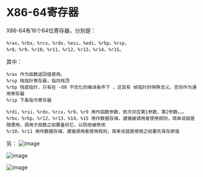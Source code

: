 # X86-64寄存器 #  

X86-64有16个64位寄存器，分别是：  

    %rax，%rbx，%rcx，%rdx，%esi，%edi，%rbp，%rsp，%r8，%r9，%r10，%r11，%r12，%r13，%r14，%r15。

其中：  

    %rax 作为函数返回值使用。
    %rsp 栈指针寄存器，指向栈顶
    %rbp 栈底指针，只有在 -O0 不优化的编译条件下 ，还具有 帧指针的特殊含义。否则作为通用寄存器  
    %rip 下条指令寄存器
    
    %rdi，%rsi，%rdx，%rcx，%r8，%r9 用作函数参数，依次对应第1参数，第2参数。。。
    %rbx，%rbp，%r12，%r13，%14，%15 用作数据存储，遵循被调用者使用规则，简单说就是随便用，调用子函数之前要备份它，以防他被修改
    %r10，%r11 用作数据存储，遵循调用者使用规则，简单说就是使用之前要先保存原值
    
另：
![image](https://user-images.githubusercontent.com/20179983/129471005-939aa813-5297-4788-b2cd-044c9e44b733.png)

![image](https://user-images.githubusercontent.com/20179983/129471215-3f251b71-194a-4187-bf10-8ede05ddaead.png)

    
![image](https://user-images.githubusercontent.com/20179983/124854792-7690d580-dfda-11eb-8f95-7d1108def8b2.png)

